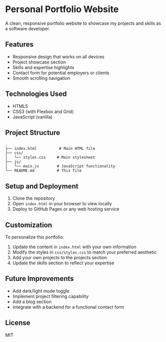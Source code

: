﻿# Personal Portfolio Website

A clean, responsive portfolio website to showcase my projects and skills as a software developer.

## Features

- Responsive design that works on all devices
- Project showcase section
- Skills and expertise highlights
- Contact form for potential employers or clients
- Smooth scrolling navigation

## Technologies Used

- HTML5
- CSS3 (with Flexbox and Grid)
- JavaScript (vanilla)

## Project Structure

```
.
├── index.html          # Main HTML file
├── css/
│   └── styles.css     # Main stylesheet
├── js/
│   └── main.js        # JavaScript functionality
└── README.md          # This file
```

## Setup and Deployment

1. Clone the repository
2. Open `index.html` in your browser to view locally
3. Deploy to GitHub Pages or any web hosting service

## Customization

To personalize this portfolio:

1. Update the content in `index.html` with your own information
2. Modify the styles in `css/styles.css` to match your preferred aesthetic
3. Add your own projects to the projects section
4. Update the skills section to reflect your expertise

## Future Improvements

- Add dark/light mode toggle
- Implement project filtering capability
- Add a blog section
- Integrate with a backend for a functional contact form

## License

MIT
